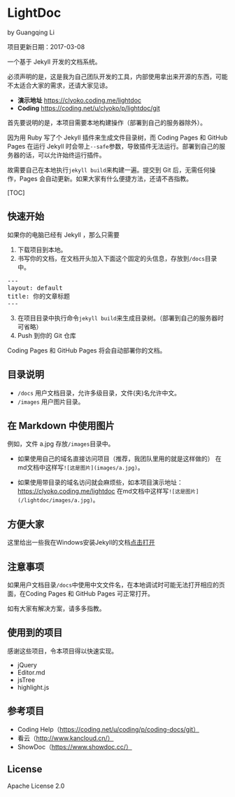 # LightDoc

by Guangqing Li

项目更新日期：2017-03-08

一个基于 Jekyll 开发的文档系统。

必须声明的是，这是我为自己团队开发的工具，内部使用拿出来开源的东西，可能不太适合大家的需求，还请大家见谅。

- **演示地址** https://clyoko.coding.me/lightdoc
- **Coding** https://coding.net/u/clyoko/p/lightdoc/git

首先要说明的是，本项目需要本地构建操作（部署到自己的服务器除外）。

因为用 Ruby 写了个 Jekyll 插件来生成文件目录树，而 Coding Pages 和 GitHub Pages 在运行 Jekyll 时会带上`--safe`参数，导致插件无法运行。部署到自己的服务器的话，可以允许始终运行插件。

故需要自己在本地执行`jekyll build`来构建一遍。提交到 Git 后，无需任何操作，Pages 会自动更新。如果大家有什么便捷方法，还请不吝指教。

[TOC]

## 快速开始

如果你的电脑已经有 Jekyll ，那么只需要

1. 下载项目到本地。
2. 书写你的文档，在文档开头加入下面这个固定的头信息，存放到`/docs`目录中。

<pre>
---
layout: default
title: 你的文章标题
---
</pre>

3. 在项目目录中执行命令`jekyll build`来生成目录树。（部署到自己的服务器时可省略）
4. Push 到你的 Git 仓库

Coding Pages 和 GitHub Pages 将会自动部署你的文档。

## 目录说明

- `/docs` 用户文档目录，允许多级目录，文件(夹)名允许中文。
- `/images` 用户图片目录。

## 在 Markdown 中使用图片

例如，文件 a.jpg 存放`/images`目录中。

- 如果使用自己的域名直接访问项目（推荐，我团队里用的就是这样做的）
在md文档中这样写`![这是图片](images/a.jpg)`。

- 如果使用带目录的域名访问就会麻烦些，如本项目演示地址：https://clyoko.coding.me/lightdoc
在md文档中这样写`![这是图片](/lightdoc/images/a.jpg)`。

## 方便大家

这里给出一些我在Windows安装Jekyll的文档[点击打开](https://clyoko.coding.me/lightdoc/docs/Windows安装Jekyll)

## 注意事项

如果用户文档目录`/docs`中使用中文文件名，在本地调试时可能无法打开相应的页面，在Coding Pages 和 GitHub Pages 可正常打开。

如有大家有解决方案，请多多指教。

## 使用到的项目

感谢这些项目，令本项目得以快速实现。

- jQuery
- Editor.md
- jsTree
- highlight.js

## 参考项目

- Coding Help（https://coding.net/u/coding/p/coding-docs/git）
- 看云（http://www.kancloud.cn/）
- ShowDoc（https://www.showdoc.cc/）

## License

Apache License 2.0
